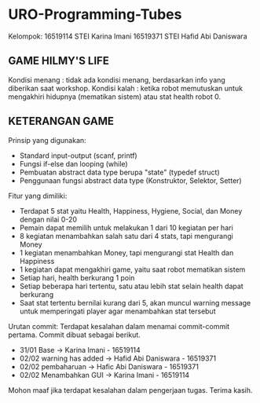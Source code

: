 # URO-Programming-Tubes

Kelompok:
16519114 STEI Karina Imani
16519371 STEI Hafid Abi Daniswara

## GAME HILMY'S LIFE

Kondisi menang  : tidak ada kondisi menang, berdasarkan info yang diberikan saat workshop.
Kondisi kalah   : ketika robot memutuskan untuk mengakhiri hidupnya (mematikan sistem) atau stat health robot 0.

## KETERANGAN GAME

Prinsip yang digunakan:
 - Standard input-output (scanf, printf)
 - Fungsi if-else dan looping (while)
 - Pembuatan abstract data type berupa "state" (typedef struct)
 - Penggunaan fungsi abstract data type (Konstruktor, Selektor, Setter)

Fitur yang dimiliki:
 - Terdapat 5 stat yaitu Health, Happiness, Hygiene, Social, dan Money dengan nilai 0-20
 - Pemain dapat memilih untuk melakukan 1 dari 10 kegiatan per hari
 - 8 kegiatan menambahkan salah satu dari 4 stats, tapi mengurangi Money
 - 1 kegiatan menambahkan Money, tapi mengurangi stat Health dan Happiness
 - 1 kegiatan dapat mengakhiri game, yaitu saat robot mematikan sistem
 - Setiap hari, health berkurang 1 poin
 - Setiap beberapa hari tertentu, satu atau lebih stat selain health dapat berkurang
 - Saat stat tertentu bernilai kurang dari 5, akan muncul warning message untuk memperingati player agar menambahkan stat tersebut

Urutan commit:
Terdapat kesalahan dalam menamai commit-commit pertama. Commit dibuat sebagai berikut.
 - 31/01 Base -> Karina Imani - 16519114
 - 02/02 warning has added -> Hafid Abi Daniswara - 16519371
 - 02/02 pembaharuan -> Hafic Abi Daniswara - 16519371
 - 02/02 Menambahkan GUI -> Karina Imani - 16519114

Mohon maaf jika terdapat kesalahan dalam pengerjaan tugas. Terima kasih.
